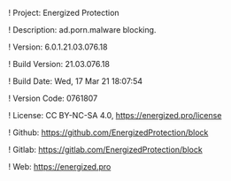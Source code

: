 ! Project: Energized Protection

! Description: ad.porn.malware blocking.

! Version: 6.0.1.21.03.076.18

! Build Version: 21.03.076.18

! Build Date: Wed, 17 Mar 21 18:07:54

! Version Code: 0761807

! License: CC BY-NC-SA 4.0, https://energized.pro/license

! Github: https://github.com/EnergizedProtection/block

! Gitlab: https://gitlab.com/EnergizedProtection/block


! Web: https://energized.pro
